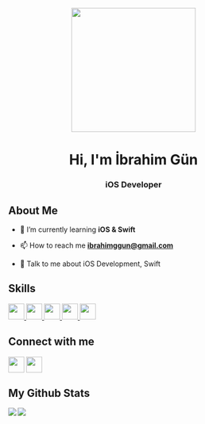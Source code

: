 <br>
<div align="center"><img width="250px"src="https://i.hizliresim.com/qdhztr5.png"></div>
<h1 align="center">Hi, I'm İbrahim Gün</h1>
<h3 align="center">iOS Developer</h3>


<h2> About Me </h2>







- 🌱 I’m currently learning **iOS & Swift**

- 📫 How to reach me **ibrahimggun@gmail.com**

- 💬  Talk to me about iOS Development, Swift 

<h2> Skills </h2>
<a href= https://github.com/ibrahimgun?tab=repositories&q=&type=&language=swift&sort= > <img width ='32px' src ='https://raw.githubusercontent.com/rahulbanerjee26/githubAboutMeGenerator/main/icons/swift.svg'> </a>
<a href= https://github.com/ibrahimgun?tab=repositories&q=&type=&language=javascript&sort= > <img width ='32px' src ='https://raw.githubusercontent.com/rahulbanerjee26/githubAboutMeGenerator/main/icons/javascript.svg'> </a>
<a href= https://github.com/ibrahimgun?tab=repositories&q=&type=&language=vuejs&sort= > <img width ='32px' src ='https://raw.githubusercontent.com/rahulbanerjee26/githubAboutMeGenerator/main/icons/vuejs.svg'> </a>
<a href= https://developer.apple.com/xcode/ > <img width ='32px' src ='https://upload.wikimedia.org/wikipedia/it/7/7b/Icona_Xcode.png'> </a>
<a href= https://www.apple.com/tr/ios/ios-15/ > <img width ='32px' src ='https://play-lh.googleusercontent.com/AfLuBnIuEwez08qrJ_AIZbWD9HIKd9dRgu9r0dNyZ6uqOETfAwsylebzqxol2LxDom2K'> </a>



<h2> Connect with me  </h2>

<a href = 'https://www.twitter.com/ibogun7'> <img width = '32px' align= 'center' src="https://raw.githubusercontent.com/rahulbanerjee26/githubAboutMeGenerator/main/icons/twitter.svg"/></a> 
<a href = 'https://www.linkedin.com/in/ibrahimgun'> <img width = '32px' align= 'center' src="https://raw.githubusercontent.com/rahulbanerjee26/githubAboutMeGenerator/main/icons/linked-in-alt.svg"/></a> 



<h2> My Github Stats  </h2>

<a href="https://github.com/anuraghazra/github-readme-stats">
<img align="left" src="https://github-readme-stats.vercel.app/api?username=ibrahimgun&count_private=true&show_icons=true&theme=default" />
</a>
<a href="https://github.com/anuraghazra/convoychat">
<img align="center" src="https://github-readme-stats.vercel.app/api/top-langs/?username=ibrahimgun&theme=default" />
</a>




